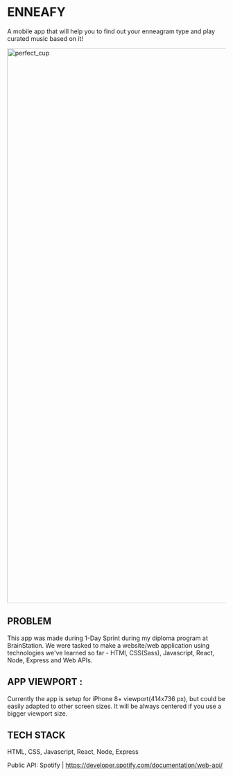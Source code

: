 # ENNEAFY

A mobile app that will help you to find out your enneagram type and play curated music based on it!

<img width="1280" alt="perfect_cup" src="https://i.ibb.co/k4znx4m/enneafy.png">

## PROBLEM

This app was made during 1-Day Sprint during my diploma program at BrainStation. We were tasked to make a website/web application using technologies we've learned so far - HTMl, CSS(Sass), Javascript, React, Node, Express and Web APIs.

## APP VIEWPORT :

Currently the app is setup for iPhone 8+ viewport(414x736 px), but could be easily adapted to other screen sizes. It will be always centered if you use a bigger viewport size.

## TECH STACK

HTML, CSS, Javascript, React, Node, Express

Public API: Spotify | https://developer.spotify.com/documentation/web-api/
